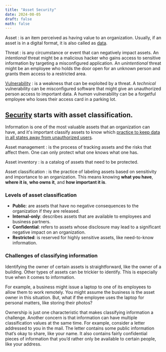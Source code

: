 ```yaml
---
title: "Asset Security"
date: 2024-08-05
draft: false
math: false
---
```


Asset
: is an item perceived as having value to an organization. Usually, if
an asset is in a digital format, it is also called as
[data](/data-management).

Threat
: is any circumstance or event that can negatively impact assets.
An *intentional* threat might be a malicious hacker who gains access to
sensitive information by targeting a misconfigured application. An
*unintentional* threat might be an employee who holds the door open for
an unknown person and grants them access to a restricted area.

[Vulnerability](/vulnerability-management)
: is a weakness that can be exploited by a threat.
A *technical* vulnerability can be misconfigured software that might
give an unauthorized person access to important data. A *human*
vulnerability can be a forgetful employee who loses their access card in
a parking lot.

## [Security](/security) starts with asset classification.

Information is one of the most valuable assets that an organization can
have, and it's important classify assets to know which
[practice to keep data in all states away from unauthorized users](/infosec).

Asset management
: is the process of tracking assets and the risks that affect them.
One can only protect what one knows what one has.

Asset inventory
: is a catalog of assets that need to be protected.

Asset classification
: is the practice of labeling assets based on sensitivity and importance
to an organization. This means knowing **what you have**, **where it
is**, **who owns it**, and **how important it is**.

### Levels of asset classification

- **Public**: are assets that have no negative consequences to the
  organization if they are released.
- **Internal-only**: describes assets that are available to employees
  and business partners.
- **Confidential**: refers to assets whose disclosure may lead to a
  significant negative impact on an organization.
- **Restricted**: is reserved for highly sensitive assets, like
  need-to-know information.

### Challenges of classifying information

Identifying the owner of certain assets is straightforward, like the
owner of a building. Other types of assets can be trickier to identify.
This is especially true when it comes to information.

For example, a business might issue a laptop to one of its employees to
allow them to work remotely. You might assume the business is the asset
owner in this situation. But, what if the employee uses the laptop for
personal matters, like storing their photos?

Ownership is just one characteristic that makes classifying information
a challenge. Another concern is that information can have multiple
classification values at the same time. For example, consider a letter
addressed to you in the mail. The letter contains some public
information that’s okay to share, like your name. It also contains
fairly confidential pieces of information that you’d rather only be
available to certain people, like your address.
